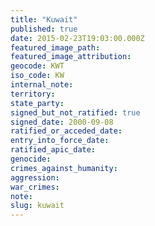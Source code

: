 ```yaml
---
title: "Kuwait"
published: true
date: 2015-02-23T19:03:00.000Z
featured_image_path:
featured_image_attribution:
geocode: KWT
iso_code: KW
internal_note:
territory:
state_party:
signed_but_not_ratified: true
signed_date: 2000-09-08
ratified_or_acceded_date:
entry_into_force_date:
ratified_apic_date:
genocide:
crimes_against_humanity:
aggression:
war_crimes:
note:
slug: kuwait
---
```

